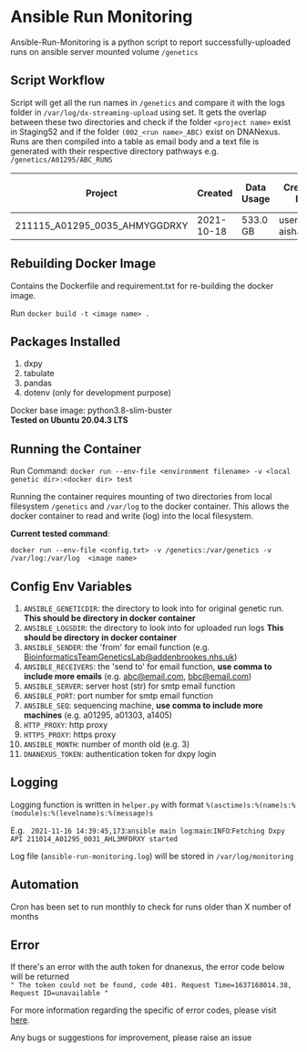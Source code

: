 # Ansible Run Monitoring

Ansible-Run-Monitoring is a python script to report successfully-uploaded runs on ansible server mounted volume `/genetics`

## Script Workflow


Script will get all the run names in ` /genetics ` and compare it with the logs folder in ` /var/log/dx-streaming-upload ` using set. It gets the overlap between these two directories and check if the folder `<project name>` exist in Staging52 and if the folder `(002_<run name>_ABC)` exist on DNANexus. Runs are then compiled into a table as email body and a text file is generated with their respective directory pathways e.g. ` /genetics/A01295/ABC_RUNS `

Project  | Created | Data Usage | Created By | Age | Uploaded to Staging52 | Old Enough | 002 Directory Found
------------- | ------------- | ------------- | ------------- | ------------- | ------------- | ------------- | ------------- | 
211115_A01295_0035_AHMYGGDRXY  | 2021-10-18 | 533.0 GB | user-aishadahir | 30 | True | True | True


## Rebuilding Docker Image

Contains the Dockerfile and requirement.txt for re-building the docker image.

Run ```docker build -t <image name> .``` 

## Packages Installed
1. dxpy
2. tabulate
3. pandas
4. dotenv (only for development purpose)

Docker base image: python3.8-slim-buster \
**Tested on Ubuntu 20.04.3 LTS**


## Running the Container

Run Command: ` docker run --env-file <environment filename> -v <local genetic dir>:<docker dir> test `

Running the container requires mounting of two directories from local filesystem ` /genetics ` and ` /var/log ` to the docker container. This allows the docker container to read and write (log) into the local filesystem.


**Current tested command**: 


``` docker run --env-file <config.txt> -v /genetics:/var/genetics -v /var/log:/var/log  <image name> ```



## Config Env Variables

1. `ANSIBLE_GENETICDIR`: the directory to look into for original genetic run. **This should be directory in docker container**
2. `ANSIBLE_LOGSDIR`: the directory to look into for uploaded run logs **This should be directory in docker container**
3. `ANSIBLE_SENDER`: the 'from' for email function (e.g. BioinformaticsTeamGeneticsLab@addenbrookes.nhs.uk)
4. `ANSIBLE_RECEIVERS`: the 'send to' for email function, **use comma to include more emails** (e.g. abc@email.com, bbc@email.com)
5. `ANSIBLE_SERVER`: server host (str) for smtp email function
6. `ANSIBLE_PORT`: port number for smtp email function
7. `ANSIBLE_SEQ`: sequencing machine, **use comma to include more machines** (e.g. a01295, a01303, a1405)
8. `HTTP_PROXY`: http proxy
9. `HTTPS_PROXY`: https proxy
10. ` ANSIBLE_MONTH `: number of month old (e.g. 3)
11. ` DNANEXUS_TOKEN `: authentication token for dxpy login

## Logging

Logging function is written in ` helper.py ` with format ` %(asctime)s:%(name)s:%(module)s:%(levelname)s:%(message)s `

E.g. ``` 2021-11-16 14:39:45,173```:```ansible main log```:```main```:```INFO```:```Fetching Dxpy API 211014_A01295_0031_AHL3MFDRXY started ```

Log file (``` ansible-run-monitoring.log ```) will be stored in ``` /var/log/monitoring ```

## Automation

Cron has been set to run monthly to check for runs older than X number of months

## Error

If there's an error with the auth token for dnanexus, the error code below will be returned\
`" The token could not be found, code 401. Request Time=1637168014.38, Request ID=unavailable "`

For more information regarding the specific of error codes, please visit [here](https://documentation.dnanexus.com/developer/api/protocols).

Any bugs or suggestions for improvement, please raise an issue
